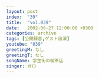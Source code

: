 ```yaml
---
layout: post
index:  "39"
title:  "vol.039"
date:   2002-06-27 12:00:00 +0300
categories: archive
tags: [公開録音,ゲスト出演]
youtube: "039"
greetingM: なし
greetingT: なし
songName: 学生街の喫茶店
singer: ガロ
---
```

